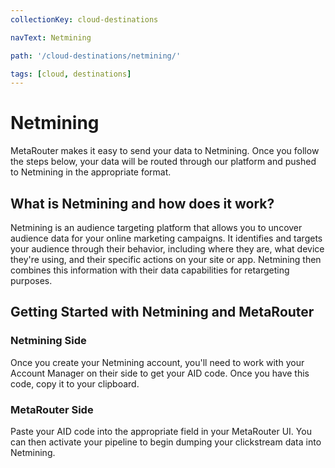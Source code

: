 ```yaml
---
collectionKey: cloud-destinations

navText: Netmining

path: '/cloud-destinations/netmining/'

tags: [cloud, destinations]
---
```


# Netmining

MetaRouter makes it easy to send your data to Netmining. Once you follow the steps below, your data will be routed through our platform and pushed to Netmining in the appropriate format.

## What is Netmining and how does it work?

Netmining is an audience targeting platform that allows you to uncover audience data for your online marketing campaigns. It identifies and targets your audience through their behavior, including where they are, what device they're using, and their specific actions on your site or app. Netmining then combines this information with their data capabilities for retargeting purposes.

## Getting Started with Netmining and MetaRouter

### Netmining Side

Once you create your Netmining account, you'll need to work with your Account Manager on their side to get your AID code. Once you have this code, copy it to your clipboard.

### MetaRouter Side

Paste your AID code into the appropriate field in your MetaRouter UI. You can then activate your pipeline to begin dumping your clickstream data into Netmining.
